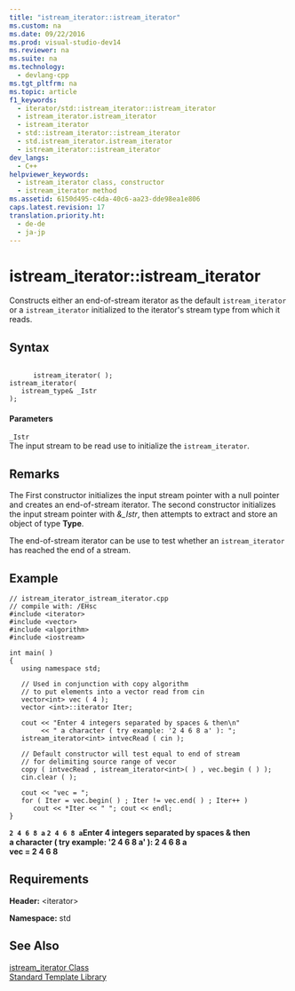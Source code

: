 ```yaml
---
title: "istream_iterator::istream_iterator"
ms.custom: na
ms.date: 09/22/2016
ms.prod: visual-studio-dev14
ms.reviewer: na
ms.suite: na
ms.technology: 
  - devlang-cpp
ms.tgt_pltfrm: na
ms.topic: article
f1_keywords: 
  - iterator/std::istream_iterator::istream_iterator
  - istream_iterator.istream_iterator
  - istream_iterator
  - std::istream_iterator::istream_iterator
  - std.istream_iterator.istream_iterator
  - istream_iterator::istream_iterator
dev_langs: 
  - C++
helpviewer_keywords: 
  - istream_iterator class, constructor
  - istream_iterator method
ms.assetid: 6150d495-c4da-40c6-aa23-dde98ea1e806
caps.latest.revision: 17
translation.priority.ht: 
  - de-de
  - ja-jp
---
```

# istream_iterator::istream_iterator
Constructs either an end-of-stream iterator as the default `istream_iterator` or a `istream_iterator` initialized to the iterator's stream type from which it reads.  
  
## Syntax  
  
```  
  
      istream_iterator( );   
istream_iterator(  
   istream_type& _Istr  
);  
```  
  
#### Parameters  
 `_Istr`  
 The input stream to be read use to initialize the `istream_iterator`.  
  
## Remarks  
 The First constructor initializes the input stream pointer with a null pointer and creates an end-of-stream iterator. The second constructor initializes the input stream pointer with *&_Istr*, then attempts to extract and store an object of type **Type**.  
  
 The end-of-stream iterator can be use to test whether an `istream_iterator` has reached the end of a stream.  
  
## Example  
  
```  
// istream_iterator_istream_iterator.cpp  
// compile with: /EHsc  
#include <iterator>  
#include <vector>  
#include <algorithm>  
#include <iostream>  
  
int main( )  
{  
   using namespace std;  
  
   // Used in conjunction with copy algorithm  
   // to put elements into a vector read from cin  
   vector<int> vec ( 4 );  
   vector <int>::iterator Iter;  
  
   cout << "Enter 4 integers separated by spaces & then\n"  
        << " a character ( try example: '2 4 6 8 a' ): ";  
   istream_iterator<int> intvecRead ( cin );  
  
   // Default constructor will test equal to end of stream  
   // for delimiting source range of vecor  
   copy ( intvecRead , istream_iterator<int>( ) , vec.begin ( ) );  
   cin.clear ( );  
  
   cout << "vec = ";  
   for ( Iter = vec.begin( ) ; Iter != vec.end( ) ; Iter++ )  
      cout << *Iter << " "; cout << endl;  
}  
```  
  
  **`2 4 6 8 a` `2 4 6 8 a`Enter 4 integers separated by spaces & then**  
 **a character ( try example: '2 4 6 8 a' ): 2 4 6 8 a**  
**vec = 2 4 6 8**   
## Requirements  
 **Header:** <iterator\>  
  
 **Namespace:** std  
  
## See Also  
 [istream_iterator Class](../vs140/istream_iterator-class.md)   
 [Standard Template Library](../vs140/standard-template-library.md)